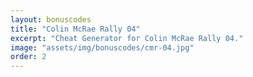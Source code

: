 ```yaml
---
layout: bonuscodes
title: "Colin McRae Rally 04"
excerpt: "Cheat Generator for Colin McRae Rally 04."
image: "assets/img/bonuscodes/cmr-04.jpg"
order: 2
---
```


<script type="text/python">
from browser import ajax, bind, document, html
from generators import cmr04

PROTOTYPE_OPTION = 'prototype'

@bind('#cheat-gen-form', 'submit')
def onGenerate(ev):
    data = ajax.form_data(ev.target)

    accessCode = int(data.get('access-code'))
    cheatCodes = ['GroupB with 2 cars', 'All Cars', 'All Tracks', 'Expert Mode', 'Auto - Upgrades', 'All Tests', 'Mirror Mode']
    prototype = PROTOTYPE_OPTION in data.getAll('options')

    outputBlock = document['output-window']
    outputs = outputBlock.select_one('output')
    outputBlock.style.display = 'block'
    outputs.clear()

    def gen():
        for index, cheat in enumerate(cheatCodes):
            cryptedCode = cmr04.generateCode(accessCode, index, prototype)
            if cryptedCode:
                yield html.B(f'{cheat}: ') + html.CODE(cryptedCode)
    outputs <= html.UL(html.LI(ch) for ch in gen())

prototypeCheckbox = document['additional-option1']
prototypeCheckbox.style.display = 'inline'
prototypeCheckbox.select_one('label').text = 'Prototype:'
prototypeCheckbox.select_one('input').value = PROTOTYPE_OPTION

document['access-code'].min = 1
document['access-code'].max = cmr04.ACCESS_CODE_MAX
</script>
